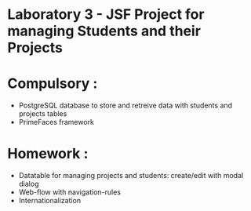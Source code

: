 # Laboratory 3 - JSF Project for managing Students and their Projects

# Compulsory :
  - PostgreSQL database to store and retreive data with students and projects tables
  - PrimeFaces framework
    
# Homework :
  - Datatable for managing projects and students: create/edit with modal dialog
  - Web-flow with navigation-rules
  - Internationalization

